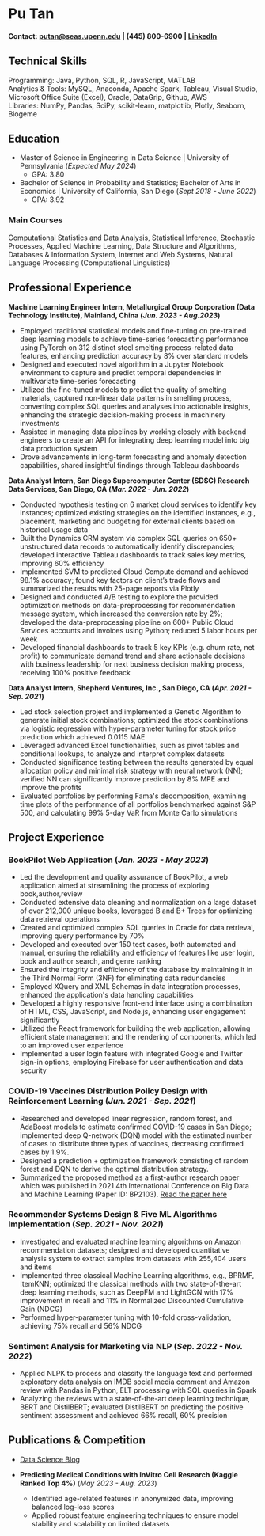 # Pu Tan
#### Contact: [putan@seas.upenn.edu](mailto:putan@seas.upenn.edu) | (445) 800-6900 | [LinkedIn](https://www.linkedin.com/in/pu-tan1122)

## Technical Skills
Programming: Java, Python, SQL, R, JavaScript, MATLAB  
Analytics & Tools: MySQL, Anaconda, Apache Spark, Tableau, Visual Studio, Microsoft Office Suite (Excel), Oracle, DataGrip, Github, AWS  
Libraries: NumPy, Pandas, SciPy, scikit-learn, matplotlib, Plotly, Seaborn, Biogeme

## Education
- Master of Science in Engineering in Data Science | University of Pennsylvania (_Expected May 2024_)  
  - GPA: 3.80
- Bachelor of Science in Probability and Statistics; Bachelor of Arts in Economics | University of California, San Diego (_Sept 2018 - June 2022_)  
  - GPA: 3.92

### Main Courses
Computational Statistics and Data Analysis, Statistical Inference, Stochastic Processes, Applied Machine Learning, Data Structure and Algorithms, Databases & Information System, Internet and Web Systems, Natural Language Processing (Computational Linguistics)

## Professional Experience

**Machine Learning Engineer Intern, Metallurgical Group Corporation (Data Technology Institute), Mainland, China (_Jun. 2023 - Aug.2023_)**
- Employed traditional statistical models and fine-tuning on pre-trained deep learning models to achieve time-series forecasting performance using PyTorch on 312 distinct steel smelting process-related data features, enhancing prediction accuracy by 8% over standard models
- Designed and executed novel algorithm in a Jupyter Notebook environment to capture and predict temporal dependencies in multivariate time-series forecasting
- Utilized the fine-tuned models to predict the quality of smelting materials, captured non-linear data patterns in smelting process, converting complex SQL queries and analyses into actionable insights, enhancing the strategic decision-making process in machinery investments
- Assisted in managing data pipelines by working closely with backend engineers to create an API for integrating deep learning model into big data production system
- Drove advancements in long-term forecasting and anomaly detection capabilities, shared insightful findings through Tableau dashboards



**Data Analyst Intern, San Diego Supercomputer Center (SDSC) Research Data Services, San Diego, CA (_Mar. 2022 - Jun. 2022_)**
- Conducted hypothesis testing on 6 market cloud services to identify key instances; optimized existing strategies on the identified instances, e.g., placement, marketing and budgeting for external clients based on historical usage data
- Built the Dynamics CRM system via complex SQL queries on 650+ unstructured data records to automatically identify discrepancies; developed interactive Tableau dashboards to track sales key metrics, improving 60% efficiency
- Implemented SVM to predicted Cloud Compute demand and achieved 98.1% accuracy; found key factors on client’s trade flows and summarized the results with 25-page reports via Plotly 
- Designed and conducted A/B testing to explore the provided optimization methods on data-preprocessing for recommendation message system, which increased the conversion rate by 2%; developed the data-preprocessing pipeline on 600+ Public Cloud Services accounts and invoices using Python; reduced 5 labor hours per week
- Developed financial dashboards to track 5 key KPIs (e.g. churn rate, net profit) to communicate demand trend and share actionable decisions with business leadership for next business decision making process, receiving 100% positive feedback


**Data Analyst Intern, Shepherd Ventures, Inc., San Diego, CA (_Apr. 2021 - Sep. 2021_)**
- Led stock selection project and implemented a Genetic Algorithm to generate initial stock combinations; optimized the stock combinations via logistic regression with hyper-parameter tuning for stock price prediction which achieved 0.0115 MAE
- Leveraged advanced Excel functionalities, such as pivot tables and conditional lookups, to analyze and interpret complex datasets
- Conducted significance testing between the results generated by equal allocation policy and minimal risk strategy with neural network (NN); verified NN can significantly improve prediction by 8% MPE and improve the profits
- Evaluated portfolios by performing Fama's decomposition, examining time plots of the performance of all portfolios benchmarked against S&P 500, and calculating 99% 5-day VaR from Monte Carlo simulations



## Project Experience

### BookPilot Web Application (_Jan. 2023 - May 2023_) 
- Led the development and quality assurance of BookPilot, a web application aimed at streamlining the process of exploring book,author,review
- Conducted extensive data cleaning and normalization on a large dataset of over 212,000 unique books, leveraged B and B+ Trees for optimizing data retrieval operations
- Created and optimized complex SQL queries in Oracle for data retrieval, improving query performance by 70%
- Developed and executed over 150 test cases, both automated and manual, ensuring the reliability and efficiency of features like user login, book and author search, and genre ranking
- Ensured the integrity and efficiency of the database by maintaining it in the Third Normal Form (3NF) for eliminating data redundancies
- Employed XQuery and XML Schemas in data integration processes, enhanced the application's data handling capabilities
- Developed a highly responsive front-end interface using a combination of HTML, CSS, JavaScript, and Node.js, enhancing user engagement significantly
- Utilized the React framework for building the web application, allowing efficient state management and the rendering of components, which led to an improved user experience
- Implemented a user login feature with integrated Google and Twitter sign-in options, employing Firebase for user authentication and data security



### COVID-19 Vaccines Distribution Policy Design with Reinforcement Learning (_Jun. 2021 - Sep. 2021_)
- Researched and developed linear regression, random forest, and AdaBoost models to estimate confirmed COVID-19 cases in San Diego; implemented deep Q-network (DQN) model with the estimated number of cases to distribute three types of vaccines, decreasing confirmed cases by 1.9%.
- Designed a prediction + optimization framework consisting of random forest and DQN to derive the optimal distribution strategy.
- Summarized the proposed method as a first-author research paper which was published in 2021 4th International Conference on Big Data and Machine Learning (Paper ID: BP2103). [Read the paper here](https://drive.google.com/file/d/1ig61UdLxVR-UuEGop_c0rCfp4_tZ4W5c/view?usp=sharing)


### Recommender Systems Design & Five ML Algorithms Implementation (_Sep. 2021 - Nov. 2021_)
- Investigated and evaluated machine learning algorithms on Amazon recommendation datasets; designed and developed quantitative analysis system to extract samples from datasets with 255,404 users and items
- Implemented three classical Machine Learning algorithms, e.g., BPRMF, ItemKNN; optimized the classical methods with two state-of-the-art deep learning methods, such as DeepFM and LightGCN with 17% improvement in recall and 11% in Normalized Discounted Cumulative Gain (NDCG)
- Performed hyper-parameter tuning with 10-fold cross-validation, achieving 75% recall and 56% NDCG



### Sentiment Analysis for Marketing via NLP (_Sep. 2022 - Nov. 2022_)                                                                     
- Applied NLPK to process and classify the language text and performed exploratory data analysis on IMDB social media comment and Amazon review with Pandas in Python, ELT processing with SQL queries in Spark
- Analyzing the reviews with a state-of-the-art deep learning technique, BERT and DistilBERT; evaluated DistilBERT on predicting the positive sentiment assessment and achieved 66% recall, 60% precision


## Publications & Competition

- [Data Science Blog](https://medium.com/@shawhin)

- **Predicting Medical Conditions with InVitro Cell Research (Kaggle Ranked Top 4%)** (_May 2023 - Aug. 2023_)
  - Identified age-related features in anonymized data, improving balanced log-loss scores
  - Applied robust feature engineering techniques to ensure model stability and scalability on limited datasets


